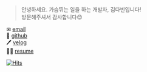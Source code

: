 > 안녕하세요. 가슴뛰는 일을 하는 개발자, 김다빈입니다!  
> 방문해주셔서 감사합니다😊

✉    [email](alalekqls22@naver.com)  
🍃   [github](https://github.com/dabinKim-0318)  
🖊    [velog](https://velog.io/@dabin)  
🙋‍♀️    [resume](https://github.com/dabinKim-0318/Resume)

[![Hits](https://hits.seeyoufarm.com/api/count/incr/badge.svg?url=https%3A%2F%2Fgithub.com%2FdabinKim-0318&count_bg=%2379C83D&title_bg=%23555555&icon=&icon_color=%23E7E7E7&title=hits&edge_flat=false)](https://hits.seeyoufarm.com)
